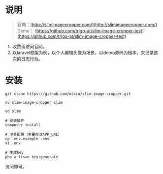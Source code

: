 # 说明

> 官网：[http://slimimagecropper.com/](http://slimimagecropper.com/)  
> Demo： [https://github.com/trigo-at/slim-image-cropper-test](https://github.com/trigo-at/slim-image-cropper-test)

1. 收费请访问官网。
2. 以laravel框架为例，以个人编辑头像为场景，以demo源码为根本，来记录这次的日志行为。


# 安装

```
git clone https://github.com/mlxiu/slim-image-cropper.git

mv slim-image-cropper slim

cd slim

# 安装插件
composer install

# 准备配置（主要修改APP_URL）
cp .env.example .env
vi .env

# 生成key
php artisan key:generate
```

访问即可。




